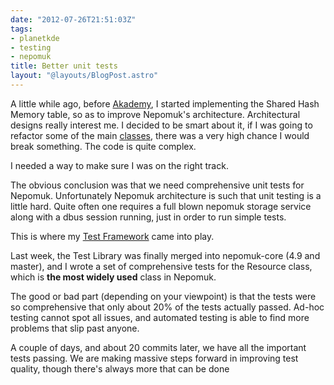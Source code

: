 ```yaml
---
date: "2012-07-26T21:51:03Z"
tags:
- planetkde
- testing
- nepomuk
title: Better unit tests
layout: "@layouts/BlogPost.astro"
---
```


A little while ago, before [Akademy][], I started implementing the
Shared Hash Memory table, so as to improve Nepomuk's architecture.
Architectural designs really interest me. I decided to be smart about
it, if I was going to refactor some of the main [classes][], there was a
very high chance I would break something. The code is quite complex.

I needed a way to make sure I was on the right track.

The obvious conclusion was that we need comprehensive unit tests for
Nepomuk. Unfortunately Nepomuk architecture is such that unit testing is
a little hard. Quite often one requires a full blown nepomuk storage
service along with a dbus session running, just in order to run simple
tests.

This is where my [Test Framework][] came into play.

Last week, the Test Library was finally merged into nepomuk-core (4.9
and master), and I wrote a set of comprehensive tests for the Resource
class, which is **the most widely used** class in Nepomuk.

The good or bad part (depending on your viewpoint) is that the tests
were so comprehensive that only about 20% of the tests actually passed.
Ad-hoc testing cannot spot all issues, and automated testing is able to
find more problems that slip past anyone.

A couple of days, and about 20 commits later, we have all the important
tests passing. We are making massive steps forward in improving test
quality, though there's always more that can be done

  [Akademy]: http://akademy2012.kde.org/
  [classes]: http://api.kde.org/4.x-api/kdelibs-apidocs/nepomuk-core/html/classNepomuk2_1_1Resource.html
  [Test Framework]: http://vhanda.in/blog/2012/03/nepomuk-test-framework/
